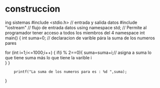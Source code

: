 # construccion
ing sistemas
#include <stdio.h> // entrada y salida datos
#include "iostream" // flujo de entrada datos
using namespace std; // Permite al programador tener acceso a todos los miembros del 4 namespace
 int main()
{
int suma=0; // declaracion de varible pára la suma de los numeros pares
	
for (int i=1;i<=1000;i++)
{
	if(i % 2==0){
	suma=suma+i;// asigna a suma lo que tiene suma más lo que tiene la varible i  	
	  }	
	}	
	
		printf("La suma de los numeros para es : %d ",suma);
 }
